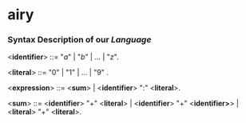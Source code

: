 # airy

### Syntax Description of our *Language*

<**identifier**> ::= "*a*" | "*b*" | ... | "*z*".

<**literal**> ::= "0" | "1" | ... | "9" .

<**expression**> ::= <**sum**> | <**identifier**> ":" <**literal**>.

<**sum**> ::= <**identifier**> "+" <**literal**> | <**identifier**> "+" <**identifier>**> | <**literal**> "+" <**literal**>.

